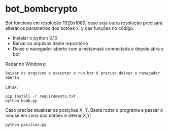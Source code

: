 # bot_bombcrypto


Bot funciona em resolução 1920x1080, caso seja outra resolução precisará alterar os parametros dos botões x, y das funções no código.

- Instalar o python 3.10
- Baixar os arquivos deste repositório
- Deixe o navegador aberto com a metamask connectada e depois abra o bot

Rodar no Windows:

    Baixar os arquivos e executar o run.bat é preciso deixar o navegador aberto
    
    
Linux:

    pip install -r requirements.txt
    python bomb.py
    

Caso precise atualizar as posições X, Y. Basta rodar o programa e passar o mouse em cima dos botões e alterar X,Y:
    
    python position.py
